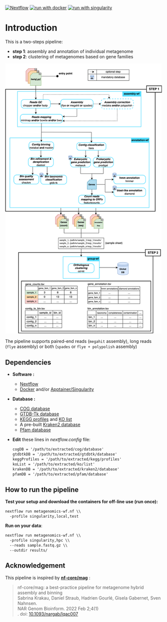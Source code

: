 [![Nextflow](https://img.shields.io/badge/nextflow%20DSL2-%E2%89%A523.04.0-23aa62.svg)](https://www.nextflow.io/)
[![run with docker](https://img.shields.io/badge/run%20with-docker-0db7ed?labelColor=000000&logo=docker)](https://www.docker.com/)
[![run with singularity](https://img.shields.io/badge/run%20with-singularity-1d355c.svg?labelColor=000000)](https://sylabs.io/docs/)

# Introduction
This is a two-steps pipeline:
- __step 1__: assembly and annotation of individual metagenome
- __step 2__: clustering of metagenomes based on gene families


![alt text](/img/mag-ont_schema.png)

The pipeline supports paired-end reads (`megahit` assembly), long reads (`flye` assembly) or both (`spades` or `flye + polypolish` assembly)

## Dependencies
- __Software :__  
  - [Nextflow](https://www.nextflow.io/)  
  - [Docker](https://www.docker.com/) and/or [Apptainer/Singularity](https://apptainer.org/)  

- __Database :__  
  - [COG database](https://ftp.ncbi.nih.gov/pub/COG/COG2020/data/cog-20.fa.gz)
  - [GTDB-Tk database](https://ecogenomics.github.io/GTDBTk/installing/index.html#gtdb-tk-reference-data)
  -  [KEGG profiles](https://www.genome.jp/ftp/db/kofam/profiles.tar.gz) and [KO list](https://www.genome.jp/ftp/db/kofam/ko_list.gz)
  - A pre-built [Kraken2 database](https://benlangmead.github.io/aws-indexes/k2)
  - [Pfam database](https://ftp.ebi.ac.uk/pub/databases/Pfam/current_release/Pfam-A.hmm.gz)

- __Edit__ these lines in *nextflow.config* file:  
  ```
  cogDB = '/path/to/extracted/cog/database'
  gtdbtkDB = '/path/to/extracted/gtdbtk/database'
  keggProfiles = '/path/to/extracted/kegg/profiles'  
  koList = '/path/to/extracted/ko/list'   
  krakenDB = '/path/to/extracted/kraken2/database'
  pfamDB = '/path/to/extracted/pfam/database'
  ```
## How to run the pipeline
__Test your setup and download the containers for off-line use (run once):__
```
nextflow run metagenomics-wf.nf \\
  -profile singularity,local,test
```
__Run on your data__:
```
nextflow run metagenomics-wf.nf \\
  -profile singularity,hpc \\
  --reads sample.fastq.gz \\
  --outdir results/
```

## Acknowledgement
This pipeline is inspired by [__nf-core/mag__](https://github.com/nf-core/mag) :  
> nf-core/mag: a best-practice pipeline for metagenome hybrid assembly and binning  
>Sabrina Krakau, Daniel Straub, Hadrien Gourlé, Gisela Gabernet, Sven Nahnsen.  
>NAR Genom Bioinform. 2022 Feb 2;4(1)  
>. doi: [10.1093/nargab/lqac007](https://academic.oup.com/nargab/article/4/1/lqac007/6520104)
